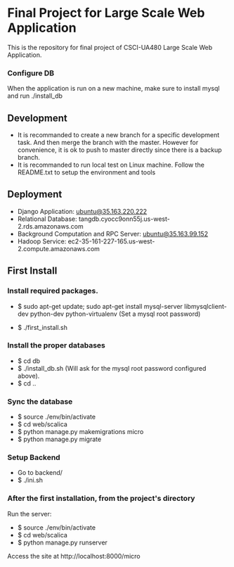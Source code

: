 # Final Project for Large Scale Web Application

This is the repository for final project of CSCI-UA480 Large Scale Web Application.

### Configure DB
When the application is run on a new machine, make sure to install mysql and run ./install_db

## Development
* It is recommanded to create a new branch for a specific development task. And then merge the branch with the master. However for convenience, it is ok to push to master directly since there is a backup branch.
* It is recommanded to run local test on Linux machine. Follow the README.txt to setup the environment and tools

## Deployment
* Django Application: ubuntu@35.163.220.222
* Relational Database: tangdb.cyocc9onn55j.us-west-2.rds.amazonaws.com 
* Background Computation and RPC Server: ubuntu@35.163.99.152
* Hadoop Service: ec2-35-161-227-165.us-west-2.compute.amazonaws.com 
## First Install

### Install required packages.
* $ sudo apt-get update; sudo apt-get install mysql-server libmysqlclient-dev python-dev python-virtualenv 
(Set a mysql root password)

* $ ./first_install.sh

### Install the proper databases
* $ cd db
* $ ./install_db.sh (Will ask for the mysql root password configured above).
* $ cd ..

### Sync the database
* $ source ./env/bin/activate
* $ cd web/scalica
* $ python manage.py makemigrations micro
* $ python manage.py migrate

### Setup Backend
* Go to backend/
* $ ./ini.sh
 
### After the first installation, from the project's directory
Run the server:
* $ source ./env/bin/activate
* $ cd web/scalica
* $ python manage.py runserver

Access the site at http://localhost:8000/micro

